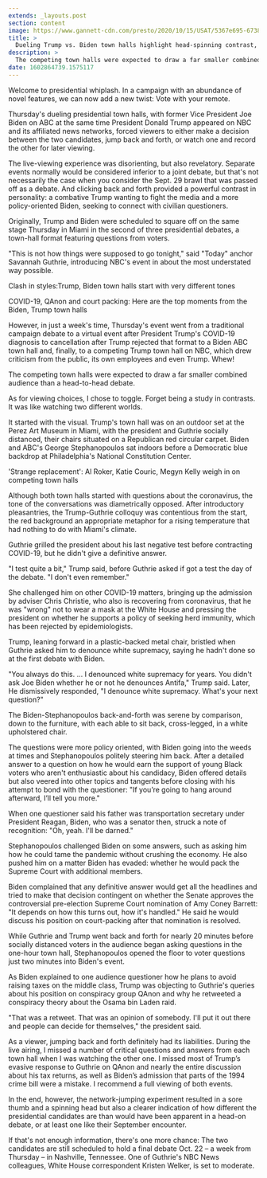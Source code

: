 ```yaml
--- 
extends: _layouts.post 
section: content 
image: https://www.gannett-cdn.com/presto/2020/10/15/USAT/5367e695-6738-4cef-96d1-f787a8071922-AP_Election_2020_Trump_Biden_Debate.jpg?crop=5432,3056,x0,y0&width=3200&height=1801&format=pjpg&auto=webp 
title: > 
  Dueling Trump vs. Biden town halls highlight head-spinning contrast, disorienting viewing experience 
description: > 
  The competing town halls were expected to draw a far smaller combined audience than a head-to-head debate."I test quite a bit," Trump said, before Guthrie asked if got a test the day of the debate.The questions were more policy oriented, with Biden going into the weeds at times and Stephanopoulos politely steering him back.Stephanopoulos challenged Biden on some answers, such as asking him how he could tame the pandemic without crushing the economy.During the live airing, I missed a number of critical questions and answers from each town hall when I was watching the other one. 
date: 1602864739.1575117 
--- 
```

Welcome to presidential whiplash. In a campaign with an abundance of novel features, we can now add a new twist: Vote with your remote.

Thursday's dueling presidential town halls, with former Vice President Joe Biden on ABC at the same time President Donald Trump appeared on NBC and its affiliated news networks, forced viewers to either make a decision between the two candidates, jump back and forth, or watch one and record the other for later viewing.

The live-viewing experience was disorienting, but also revelatory. Separate events normally would be considered inferior to a joint debate, but that's not necessarily the case when you consider the Sept. 29 brawl that was passed off as a debate. And clicking back and forth provided a powerful contrast in personality: a combative Trump wanting to fight the media and a more policy-oriented Biden, seeking to connect with civilian questioners.

Originally, Trump and Biden were scheduled to square off on the same stage Thursday in Miami in the second of three presidential debates, a town-hall format featuring questions from voters.

"This is not how things were supposed to go tonight," said "Today" anchor Savannah Guthrie, introducing NBC's event in about the most understated way possible.

Clash in styles:Trump, Biden town halls start with very different tones

COVID-19, QAnon and court packing: Here are the top moments from the Biden, Trump town halls

However, in just a week's time, Thursday's event went from a traditional campaign debate to a virtual event after President Trump's COVID-19 diagnosis to cancellation after Trump rejected that format to a Biden ABC town hall and, finally, to a competing Trump town hall on NBC, which drew criticism from the public, its own employees and even Trump. Whew!

The competing town halls were expected to draw a far smaller combined audience than a head-to-head debate.

As for viewing choices, I chose to toggle. Forget being a study in contrasts. It was like watching two different worlds.

It started with the visual. Trump's town hall was on an outdoor set at the Perez Art Museum in Miami, with the president and Guthrie socially distanced, their chairs situated on a Republican red circular carpet. Biden and ABC's George Stephanopoulos sat indoors before a Democratic blue backdrop at Philadelphia's National Constitution Center.

'Strange replacement': Al Roker, Katie Couric, Megyn Kelly weigh in on competing town halls

Although both town halls started with questions about the coronavirus, the tone of the conversations was diametrically opposed. After introductory pleasantries, the Trump-Guthrie colloquy was contentious from the start, the red background an appropriate metaphor for a rising temperature that had nothing to do with Miami's climate.

Guthrie grilled the president about his last negative test before contracting COVID-19, but he didn't give a definitive answer.

"I test quite a bit," Trump said, before Guthrie asked if got a test the day of the debate. "I don't even remember."

She challenged him on other COVID-19 matters, bringing up the admission by adviser Chris Christie, who also is recovering from coronavirus, that he was "wrong" not to wear a mask at the White House and pressing the president on whether he supports a policy of seeking herd immunity, which has been rejected by epidemiologists.

Trump, leaning forward in a plastic-backed metal chair, bristled when Guthrie asked him to denounce white supremacy, saying he hadn't done so at the first debate with Biden.

"You always do this. … I denounced white supremacy for years. You didn't ask Joe Biden whether he or not he denounces Antifa," Trump said. Later, He dismissively responded, "I denounce white supremacy. What's your next question?"

The Biden-Stephanopoulos back-and-forth was serene by comparison, down to the furniture, with each able to sit back, cross-legged, in a white upholstered chair.

The questions were more policy oriented, with Biden going into the weeds at times and Stephanopoulos politely steering him back. After a detailed answer to a question on how he would earn the support of young Black voters who aren't enthusiastic about his candidacy, Biden offered details but also veered into other topics and tangents before closing with his attempt to bond with the questioner: "If you’re going to hang around afterward, I’ll tell you more."

When one questioner said his father was transportation secretary under President Reagan, Biden, who was a senator then, struck a note of recognition: "Oh, yeah. I'll be darned."

Stephanopoulos challenged Biden on some answers, such as asking him how he could tame the pandemic without crushing the economy. He also pushed him on a matter Biden has evaded: whether he would pack the Supreme Court with additional members.

Biden complained that any definitive answer would get all the headlines and tried to make that decision contingent on whether the Senate approves the controversial pre-election Supreme Court nomination of Amy Coney Barrett: "It depends on how this turns out, how it's handled." He said he would discuss his position on court-packing after that nomination is resolved.

While Guthrie and Trump went back and forth for nearly 20 minutes before socially distanced voters in the audience began asking questions in the one-hour town hall, Stephanopoulos opened the floor to voter questions just two minutes into Biden's event.

As Biden explained to one audience questioner how he plans to avoid raising taxes on the middle class, Trump was objecting to Guthrie's queries about his position on conspiracy group QAnon and why he retweeted a conspiracy theory about the Osama bin Laden raid.

"That was a retweet. That was an opinion of somebody. I'll put it out there and people can decide for themselves," the president said.

As a viewer, jumping back and forth definitely had its liabilities. During the live airing, I missed a number of critical questions and answers from each town hall when I was watching the other one. I missed most of Trump’s evasive response to Guthrie on QAnon and nearly the entire discussion about his tax returns, as well as Biden’s admission that parts of the 1994 crime bill were a mistake. I recommend a full viewing of both events.

In the end, however, the network-jumping experiment resulted in a sore thumb and a spinning head but also a clearer indication of how different the presidential candidates are than would have been apparent in a head-on debate, or at least one like their September encounter.

If that's not enough information, there's one more chance: The two candidates are still scheduled to hold a final debate Oct. 22 – a week from Thursday – in Nashville, Tennessee. One of Guthrie's NBC News colleagues, White House correspondent Kristen Welker, is set to moderate.